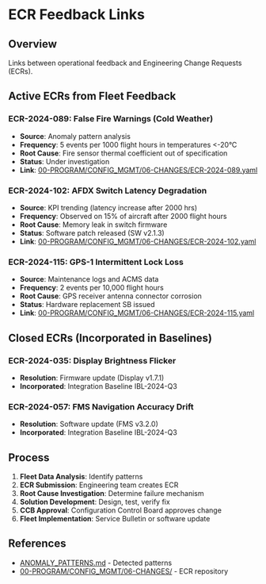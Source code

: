# ECR Feedback Links

## Overview

Links between operational feedback and Engineering Change Requests (ECRs).

## Active ECRs from Fleet Feedback

### ECR-2024-089: False Fire Warnings (Cold Weather)
- **Source**: Anomaly pattern analysis
- **Frequency**: 5 events per 1000 flight hours in temperatures <-20°C
- **Root Cause**: Fire sensor thermal coefficient out of specification
- **Status**: Under investigation
- **Link**: [00-PROGRAM/CONFIG_MGMT/06-CHANGES/ECR-2024-089.yaml](../../../../00-PROGRAM/CONFIG_MGMT/06-CHANGES/)

### ECR-2024-102: AFDX Switch Latency Degradation
- **Source**: KPI trending (latency increase after 2000 hrs)
- **Frequency**: Observed on 15% of aircraft after 2000 flight hours
- **Root Cause**: Memory leak in switch firmware
- **Status**: Software patch released (SW v2.1.3)
- **Link**: [00-PROGRAM/CONFIG_MGMT/06-CHANGES/ECR-2024-102.yaml](../../../../00-PROGRAM/CONFIG_MGMT/06-CHANGES/)

### ECR-2024-115: GPS-1 Intermittent Lock Loss
- **Source**: Maintenance logs and ACMS data
- **Frequency**: 2 events per 10,000 flight hours
- **Root Cause**: GPS receiver antenna connector corrosion
- **Status**: Hardware replacement SB issued
- **Link**: [00-PROGRAM/CONFIG_MGMT/06-CHANGES/ECR-2024-115.yaml](../../../../00-PROGRAM/CONFIG_MGMT/06-CHANGES/)

## Closed ECRs (Incorporated in Baselines)

### ECR-2024-035: Display Brightness Flicker
- **Resolution**: Firmware update (Display v1.7.1)
- **Incorporated**: Integration Baseline IBL-2024-Q3

### ECR-2024-057: FMS Navigation Accuracy Drift
- **Resolution**: Software update (FMS v3.2.0)
- **Incorporated**: Integration Baseline IBL-2024-Q3

## Process

1. **Fleet Data Analysis**: Identify patterns
2. **ECR Submission**: Engineering team creates ECR
3. **Root Cause Investigation**: Determine failure mechanism
4. **Solution Development**: Design, test, verify fix
5. **CCB Approval**: Configuration Control Board approves change
6. **Fleet Implementation**: Service Bulletin or software update

## References

- [ANOMALY_PATTERNS.md](./ANOMALY_PATTERNS.md) - Detected patterns
- [00-PROGRAM/CONFIG_MGMT/06-CHANGES/](../../../../00-PROGRAM/CONFIG_MGMT/06-CHANGES/) - ECR repository
